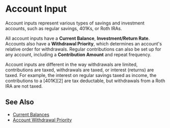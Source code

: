 # Account Input

Account inputs represent various types of savings and investment accounts,
such as regular savings, 401Ks, or Roth IRAs.

All account inputs have a __Current Balance__, 
__Investment/Return Rate__. Accounts also have a __Withdrawal Priority__, which 
determines an account's relative order for withdrawals. Regular 
contributions can also be set up for any account, including a 
__Contribution Amount__ and repeat frequency.

Account inputs are different in the way withdrawals are limited, contributions are taxed, 
withdrawals are taxed, or interest (returns) are taxed. For example, the interest on regular savings
taxed as income, the contributions to a [401K][2] are tax deductable, but withdrawals from a Roth IRA
are not taxed. 

## See Also

* [Current Balances][currBal]
* [Account Withdrawal Priority][acctWith]


[currBal]:currentBalances.html
[acctWith]:accountWithdrawalPriority.html